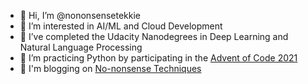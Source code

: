 - 👋 Hi, I’m @nononsensetekkie
- 👀 I’m interested in AI/ML and Cloud Development
- 🌱 I’ve completed the Udacity Nanodegrees in Deep Learning and Natural Language Processing
- 💞️ I’m practicing Python by participating in the [Advent of Code 2021](https://adventofcode.com/2021)
- 📰 I'm blogging on [No-nonsense Techniques](https://nononsensetechniques.wordpress.com)

<!---
nononsensetekkie/nononsensetekkie is a ✨ special ✨ repository because its `README.md` (this file) appears on your GitHub profile.
You can click the Preview link to take a look at your changes.
--->
